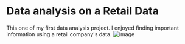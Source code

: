 # Data analysis on a Retail Data
This one of my first data analysis project. I enjoyed finding important information using a retail company's data. 
![image](https://user-images.githubusercontent.com/64741840/81506700-352a6a80-92f0-11ea-883d-f7b2c07bbea4.png)
